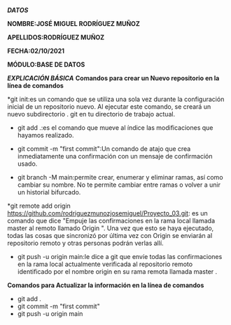***DATOS***

**NOMBRE:JOSÉ MIGUEL RODRÍGUEZ MUÑOZ**

**APELLIDOS:RODRÍGUEZ MUÑOZ**

**FECHA:02/10/2021**

**MÓDULO:BASE DE DATOS**

***EXPLICACIÓN BÁSICA*** 
**Comandos para crear un Nuevo repositorio en la línea de comandos**

*git init:es un comando que se utiliza una sola vez durante la configuración inicial de un repositorio nuevo. 
Al ejecutar este comando, se creará un nuevo subdirectorio . git en tu directorio de trabajo actual.

* git add .:es el comando que mueve al índice las modificaciones que hayamos realizado.

* git commit -m "first commit":Un comando de atajo que crea inmediatamente una confirmación con un mensaje de confirmación usado.

* git branch -M main:permite crear, enumerar y eliminar ramas, así como cambiar su nombre. No te permite cambiar entre ramas o volver a unir un historial bifurcado.

*git remote add origin https://github.com/rodriguezmunozjosemiguel/Proyecto_03.git: es un comando que dice "Empuje las confirmaciones en la rama local llamada master al remoto llamado Origin ".
 Una vez que esto se haya ejecutado, todas las cosas que sincronizó por última vez con Origin se enviarán al repositorio remoto y otras personas podrán verlas allí.

* git push -u origin main:le dice a git que envíe todas las confirmaciones en la rama local actualmente verificada al repositorio
 remoto identificado por el nombre origin en su rama remota llamada master .

**Comandos para Actualizar la información en la línea de comandos**

* git add .
* git commit -m "first commit"
* git push -u origin main
